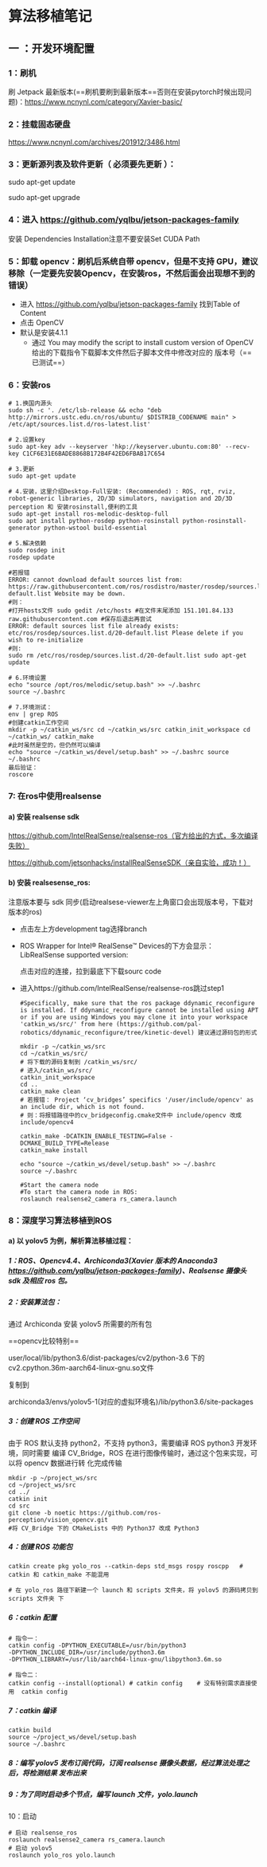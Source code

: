 # 算法移植笔记

## **一 ：开发环境配置**

### 1：刷机

刷 Jetpack 最新版本(==刷机要刷到最新版本==否则在安装pytorch时候出现问题)：https://www.ncnynl.com/category/Xavier-basic/

### 2：挂载固态硬盘

https://www.ncnynl.com/archives/201912/3486.html

### 3：更新源列表及软件更新（ **必须要先更新** ）： 

sudo apt-get update 

sudo apt-get upgrade

### 4：进入 https://github.com/yqlbu/jetson-packages-family 

安装 Dependencies Installation注意不要安装Set CUDA Path

### 5：卸载 opencv：刷机后系统自带 opencv，但是不支持 GPU，建议移除（一定要先安装Opencv，在安装ros，不然后面会出现想不到的错误）

* 进入  https://github.com/yqlbu/jetson-packages-family  找到Table of Content
* 点击 OpenCV
* 默认是安装4.1.1
  * 通过    You may modify the script to install custom version of OpenCV     给出的下载指令下载脚本文件然后子脚本文件中修改对应的  版本号（==已测试==）

### 6：安装ros

```shell
# 1.换国内源头
sudo sh -c '. /etc/lsb-release && echo "deb http://mirrors.ustc.edu.cn/ros/ubuntu/ $DISTRIB_CODENAME main" > /etc/apt/sources.list.d/ros-latest.list'

# 2.设置key
sudo apt-key adv --keyserver 'hkp://keyserver.ubuntu.com:80' --recv-key C1CF6E31E6BADE8868B172B4F42ED6FBAB17C654

# 3.更新
sudo apt-get update

# 4.安装，这里介绍Desktop-Full安装: (Recommended) : ROS, rqt, rviz, robot-generic libraries, 2D/3D simulators, navigation and 2D/3D perception 和 安装rosinstall,便利的工具
sudo apt-get install ros-melodic-desktop-full 
sudo apt install python-rosdep python-rosinstall python-rosinstall-generator python-wstool build-essential

# 5.解决依赖
sudo rosdep init
rosdep update

#若报错
ERROR: cannot download default sources list from: https://raw.githubusercontent.com/ros/rosdistro/master/rosdep/sources.list.d/20-default.list Website may be down.
#则：
#打开hosts文件 sudo gedit /etc/hosts #在文件末尾添加 151.101.84.133 raw.githubusercontent.com #保存后退出再尝试 
ERROR: default sources list file already exists: etc/ros/rosdep/sources.list.d/20-default.list Please delete if you wish to re-initialize
#则: 
sudo rm /etc/ros/rosdep/sources.list.d/20-default.list sudo apt-get update

# 6.环境设置
echo "source /opt/ros/melodic/setup.bash" >> ~/.bashrc
source ~/.bashrc

# 7.环境测试：
env | grep ROS
#创建catkin工作空间
mkdir -p ~/catkin_ws/src cd ~/catkin_ws/src catkin_init_workspace cd ~/catkin_ws/ catkin_make 
#此时虽然是空的，但仍然可以编译 
echo "source ~/catkin_ws/devel/setup.bash" >> ~/.bashrc source ~/.bashrc
最后验证：
roscore
```

### 7:  在ros中使用realsense

#### a) 安装 realsense sdk

https://github.com/IntelRealSense/realsense-ros（官方给出的方式，多次编译失败）

https://github.com/jetsonhacks/installRealSenseSDK（亲自实验，成功！）

#### b) 安装 realsesense_ros:

注意版本要与 sdk 同步(启动realsese-viewer左上角窗口会出现版本号，下载对版本的ros)

* 点击左上方development  tag选择branch

* ROS Wrapper for Intel® RealSense™ Devices的下方会显示： LibRealSense supported version:  

  点击对应的连接，拉到最底下下载sourc code

* 进入https://github.com/IntelRealSense/realsense-ros跳过step1

  ```shell
  #Specifically, make sure that the ros package ddynamic_reconfigure is installed. If ddynamic_reconfigure cannot be installed using APT or if you are using Windows you may clone it into your workspace 'catkin_ws/src/' from here (https://github.com/pal-robotics/ddynamic_reconfigure/tree/kinetic-devel) 建议通过源码包的形式 
  
  mkdir -p ~/catkin_ws/src
  cd ~/catkin_ws/src/
  # 将下载的源码复制到 /catkin_ws/src/
  # 进入/catkin_ws/src/
  catkin_init_workspace
  cd ..
  catkin_make clean   
  # 若报错： Project ‘cv_bridges’ specifics '/user/include/opencv' as an include dir, which is not found.
  # 则：将报错路径中的cv_bridgeconfig.cmake文件中 include/opencv 改成 include/opencv4
  
  catkin_make -DCATKIN_ENABLE_TESTING=False -DCMAKE_BUILD_TYPE=Release
  catkin_make install
  
  echo "source ~/catkin_ws/devel/setup.bash" >> ~/.bashrc
  source ~/.bashrc
  
  #Start the camera node
  #To start the camera node in ROS:
  roslaunch realsense2_camera rs_camera.launch
  ```




### 8：深度学习算法移植到ROS

#### a) 以 yolov5 为例，解析算法移植过程：

##### 1：ROS、Opencv4.4、Archiconda3(Xavier 版本的 Anaconda3   https://github.com/yqlbu/jetson-packages-family)、Realsense 摄像头 sdk 及相应 ros 包。

##### 2：安装算法包：

通过 Archiconda 安装 yolov5 所需要的所有包

==opencv比较特别==

user/local/lib/python3.6/dist-packages/cv2/python-3.6  下的cv2.cpython.36m-aarch64-linux-gnu.so文件

复制到

archiconda3/envs/yolov5-1(对应的虚拟环境名)/lib/python3.6/site-packages



##### 3：创建 ROS 工作空间 

由于 ROS 默认支持 python2，不支持 python3，需要编译 ROS python3 开发环境，同时需要 编译 CV_Bridge，ROS 在进行图像传输时，通过这个包来实现，可以将 opencv 数据进行转 化完成传输

```shell
mkdir -p ~/project_ws/src 
cd ~/project_ws/src 
cd ../
catkin init
cd src 
git clone -b noetic https://github.com/ros-perception/vision_opencv.git 
#将 CV_Bridge 下的 CMakeLists 中的 Python37 改成 Python3
```

##### 4：创建 ROS 功能包

```shell
catkin create pkg yolo_ros --catkin-deps std_msgs rospy roscpp   # catkin 和 catkin_make 不能混用

# 在 yolo_ros 路径下新建一个 launch 和 scripts 文件夹，将 yolov5 的源码拷贝到 scripts 文件夹 下
```

##### 6：catkin 配置

```shell
# 指令一：
catkin config -DPYTHON_EXECUTABLE=/usr/bin/python3 
-DPYTHON_INCLUDE_DIR=/usr/include/python3.6m 
-DPYTHON_LIBRARY=/usr/lib/aarch64-linux-gnu/libpython3.6m.so
```

```shell
# 指令二：
catkin config --install(optional) # catkin config    # 没有特别需求直接使用  catkin config
```

##### 7：catkin 编译

```shell
catkin build 
source ~/project_ws/devel/setup.bash 
source ~/.bashrc
```

##### 8：编写 yolov5 发布订阅代码，订阅 realsense 摄像头数据，经过算法处理之后，将检测结果 发布出来

##### 9：为了同时启动多个节点，编写 launch 文件，yolo.launch

10：启动

```shell
# 启动 realsense_ros
roslaunch realsense2_camera rs_camera.launch
# 启动 yolov5
roslaunch yolo_ros yolo.launch
```



















